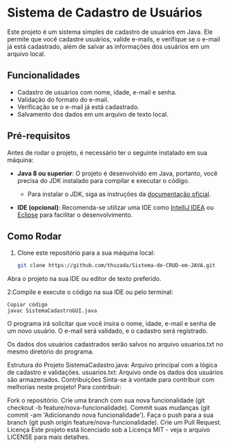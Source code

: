 # Sistema de Cadastro de Usuários

Este projeto é um sistema simples de cadastro de usuários em Java. Ele permite que você cadastre usuários, valide e-mails, e verifique se o e-mail já está cadastrado, além de salvar as informações dos usuários em um arquivo local.

## Funcionalidades
- Cadastro de usuários com nome, idade, e-mail e senha.
- Validação do formato do e-mail.
- Verificação se o e-mail já está cadastrado.
- Salvamento dos dados em um arquivo de texto local.
  
## Pré-requisitos

Antes de rodar o projeto, é necessário ter o seguinte instalado em sua máquina:

- **Java 8 ou superior**: O projeto é desenvolvido em Java, portanto, você precisa do JDK instalado para compilar e executar o código.
  - Para instalar o JDK, siga as instruções da [documentação oficial](https://docs.oracle.com/en/java/javase/).

- **IDE (opcional)**: Recomenda-se utilizar uma IDE como [IntelliJ IDEA](https://www.jetbrains.com/idea/) ou [Eclipse](https://www.eclipse.org/downloads/) para facilitar o desenvolvimento.

## Como Rodar

1. Clone este repositório para a sua máquina local:

   ```bash
   git clone https://github.com/thuzada/Sistema-de-CRUD-em-JAVA.git
Abra o projeto na sua IDE ou editor de texto preferido.

2.Compile e execute o código na sua IDE ou pelo terminal:


    Copiar código
    javac SistemaCadastroGUI.java


O programa irá solicitar que você insira o nome, idade, e-mail e senha de um novo usuário. O e-mail será validado, e o cadastro será registrado.

Os dados dos usuários cadastrados serão salvos no arquivo usuarios.txt no mesmo diretório do programa.

Estrutura do Projeto
SistemaCadastro.java: Arquivo principal com a lógica de cadastro e validações.
usuarios.txt: Arquivo onde os dados dos usuários são armazenados.
Contribuições
Sinta-se à vontade para contribuir com melhorias neste projeto! Para contribuir:

Fork o repositório.
Crie uma branch com sua nova funcionalidade (git checkout -b feature/nova-funcionalidade).
Commit suas mudanças (git commit -am 'Adicionando nova funcionalidade').
Faça o push para a sua branch (git push origin feature/nova-funcionalidade).
Crie um Pull Request.
Licença
Este projeto está licenciado sob a Licença MIT - veja o arquivo LICENSE para mais detalhes.
